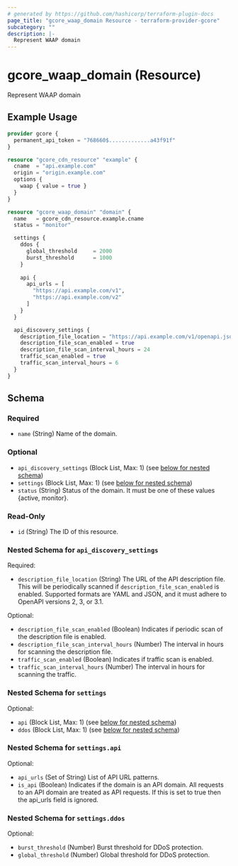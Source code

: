 ```yaml
---
# generated by https://github.com/hashicorp/terraform-plugin-docs
page_title: "gcore_waap_domain Resource - terraform-provider-gcore"
subcategory: ""
description: |-
  Represent WAAP domain
---
```


# gcore_waap_domain (Resource)

Represent WAAP domain

## Example Usage

```terraform
provider gcore {
  permanent_api_token = "768660$.............a43f91f"
}

resource "gcore_cdn_resource" "example" {
  cname  = "api.example.com"
  origin = "origin.example.com"
  options {
    waap { value = true }
  }
}

resource "gcore_waap_domain" "domain" {
  name   = gcore_cdn_resource.example.cname
  status = "monitor"

  settings {
    ddos {
      global_threshold     = 2000
      burst_threshold      = 1000
    }
    
    api {
      api_urls = [
        "https://api.example.com/v1",
        "https://api.example.com/v2"
      ]
    }
  }

  api_discovery_settings {
    description_file_location = "https://api.example.com/v1/openapi.json"
    description_file_scan_enabled = true
    description_file_scan_interval_hours = 24
    traffic_scan_enabled = true
    traffic_scan_interval_hours = 6
  }
}
```

<!-- schema generated by tfplugindocs -->
## Schema

### Required

- `name` (String) Name of the domain.

### Optional

- `api_discovery_settings` (Block List, Max: 1) (see [below for nested schema](#nestedblock--api_discovery_settings))
- `settings` (Block List, Max: 1) (see [below for nested schema](#nestedblock--settings))
- `status` (String) Status of the domain. It must be one of these values {active, monitor}.

### Read-Only

- `id` (String) The ID of this resource.

<a id="nestedblock--api_discovery_settings"></a>
### Nested Schema for `api_discovery_settings`

Required:

- `description_file_location` (String) The URL of the API description file. This will be periodically scanned if `description_file_scan_enabled` is enabled. Supported formats are YAML and JSON, and it must adhere to OpenAPI versions 2, 3, or 3.1.

Optional:

- `description_file_scan_enabled` (Boolean) Indicates if periodic scan of the description file is enabled.
- `description_file_scan_interval_hours` (Number) The interval in hours for scanning the description file.
- `traffic_scan_enabled` (Boolean) Indicates if traffic scan is enabled.
- `traffic_scan_interval_hours` (Number) The interval in hours for scanning the traffic.


<a id="nestedblock--settings"></a>
### Nested Schema for `settings`

Optional:

- `api` (Block List, Max: 1) (see [below for nested schema](#nestedblock--settings--api))
- `ddos` (Block List, Max: 1) (see [below for nested schema](#nestedblock--settings--ddos))

<a id="nestedblock--settings--api"></a>
### Nested Schema for `settings.api`

Optional:

- `api_urls` (Set of String) List of API URL patterns.
- `is_api` (Boolean) Indicates if the domain is an API domain. All requests to an API domain are treated as API requests. If this is set to true then the api_urls field is ignored.


<a id="nestedblock--settings--ddos"></a>
### Nested Schema for `settings.ddos`

Optional:

- `burst_threshold` (Number) Burst threshold for DDoS protection.
- `global_threshold` (Number) Global threshold for DDoS protection.
